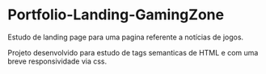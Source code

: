 # Portfolio-Landing-GamingZone
Estudo de landing page para uma pagina referente a notícias de jogos.

Projeto desenvolvido para estudo de tags semanticas de HTML e com uma breve responsividade via css.
